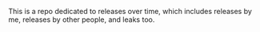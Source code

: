 This is a repo dedicated to releases over time, which includes releases by me, releases by other people, and leaks too.
